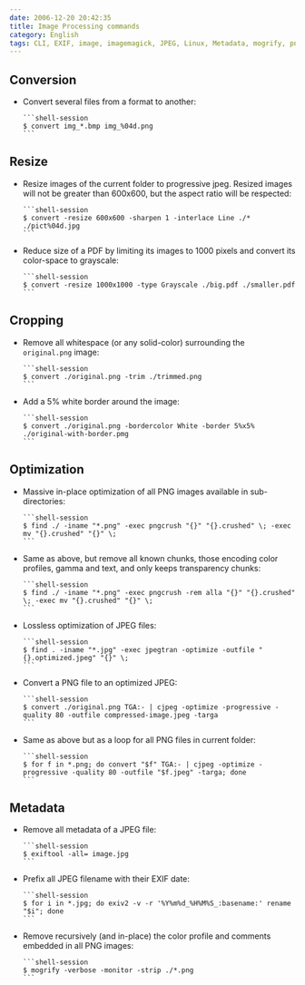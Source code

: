 ```yaml
---
date: 2006-12-20 20:42:35
title: Image Processing commands
category: English
tags: CLI, EXIF, image, imagemagick, JPEG, Linux, Metadata, mogrify, pngcrush, mozjpeg
---
```


## Conversion

  * Convert several files from a format to another:

        ```shell-session
        $ convert img_*.bmp img_%04d.png
        ```


## Resize

  * Resize images of the current folder to progressive jpeg. Resized images will not be greater than 600x600, but the aspect ratio will be respected:

        ```shell-session
        $ convert -resize 600x600 -sharpen 1 -interlace Line ./* ./pict%04d.jpg
        ```

  * Reduce size of a PDF by limiting its images to 1000 pixels and convert its color-space to grayscale:

        ```shell-session
        $ convert -resize 1000x1000 -type Grayscale ./big.pdf ./smaller.pdf
        ```


## Cropping

  * Remove all whitespace (or any solid-color) surrounding the `original.png` image:

        ```shell-session
        $ convert ./original.png -trim ./trimmed.png
        ```

  * Add a 5% white border around the image:

        ```shell-session
        $ convert ./original.png -bordercolor White -border 5%x5% ./original-with-border.pmg
        ```


## Optimization

  * Massive in-place optimization of all PNG images available in sub-directories:

        ```shell-session
        $ find ./ -iname "*.png" -exec pngcrush "{}" "{}.crushed" \; -exec mv "{}.crushed" "{}" \;
        ```

  * Same as above, but remove all known chunks, those encoding color profiles, gamma and text, and only keeps transparency chunks:

        ```shell-session
        $ find ./ -iname "*.png" -exec pngcrush -rem alla "{}" "{}.crushed" \; -exec mv "{}.crushed" "{}" \;
        ```

  * Lossless optimization of JPEG files:

        ```shell-session
        $ find . -iname "*.jpg" -exec jpegtran -optimize -outfile "{}.optimized.jpeg" "{}" \;
        ```

  * Convert a PNG file to an optimized JPEG:

        ```shell-session
        $ convert ./original.png TGA:- | cjpeg -optimize -progressive -quality 80 -outfile compressed-image.jpeg -targa
        ```

  * Same as above but as a loop for all PNG files in current folder:

        ```shell-session
        $ for f in *.png; do convert "$f" TGA:- | cjpeg -optimize -progressive -quality 80 -outfile "$f.jpeg" -targa; done
        ```

## Metadata

  * Remove all metadata of a JPEG file:

        ```shell-session
        $ exiftool -all= image.jpg
        ```

  * Prefix all JPEG filename with their EXIF date:

        ```shell-session
        $ for i in *.jpg; do exiv2 -v -r '%Y%m%d_%H%M%S_:basename:' rename "$i"; done
        ```

  * Remove recursively (and in-place) the color profile and comments embedded in all PNG images:

        ```shell-session
        $ mogrify -verbose -monitor -strip ./*.png
        ```
